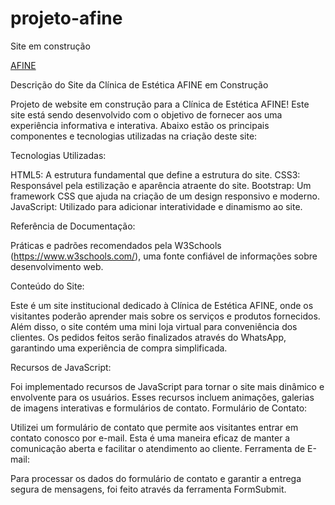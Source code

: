 # projeto-afine
Site em construção

<a href="https://jaquelinerabelo.github.io/projeto-afine/">AFINE</a>



Descrição do Site da Clínica de Estética AFINE em Construção

Projeto de website em construção para a Clínica de Estética AFINE!  Este site está sendo desenvolvido com o objetivo de fornecer aos  uma experiência informativa e interativa. Abaixo estão os principais componentes e tecnologias utilizadas na criação deste site:

Tecnologias Utilizadas:

HTML5: A estrutura fundamental que define a estrutura do site.
CSS3: Responsável pela estilização e aparência atraente do site.
Bootstrap: Um framework CSS que ajuda na criação de um design responsivo e moderno.
JavaScript: Utilizado para adicionar interatividade e dinamismo ao site.

Referência de Documentação:

 Práticas e padrões recomendados pela W3Schools (https://www.w3schools.com/), uma fonte confiável de informações sobre desenvolvimento web.
 
Conteúdo do Site:

Este é um site institucional dedicado à Clínica de Estética AFINE, onde os visitantes poderão aprender mais sobre os serviços e produtos fornecidos.
Além disso, o site contém uma mini loja virtual para conveniência dos clientes. Os pedidos feitos serão finalizados através do WhatsApp, garantindo uma experiência de compra simplificada.

Recursos de JavaScript:

Foi implementado recursos de JavaScript para tornar o site mais dinâmico e envolvente para os usuários.
Esses recursos incluem animações, galerias de imagens interativas e formulários de contato.
Formulário de Contato:

Utilizei um formulário de contato que permite aos visitantes entrar em contato conosco por e-mail. Esta é uma maneira eficaz de manter a comunicação aberta e facilitar o atendimento ao cliente.
Ferramenta de E-mail:

Para processar os dados do formulário de contato e garantir a entrega segura de mensagens, foi feito através da ferramenta FormSubmit.



